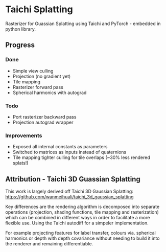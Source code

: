 # Taichi Splatting

Rasterizer for Guassian Splatting using Taichi and PyTorch - embedded in python library. 

## Progress

### Done
* Simple view culling 
* Projection (no gradient yet)
* Tile mapping 
* Rasterizer forward pass
* Spherical harmonics with autograd

### Todo
* Port rasterizer backward pass
* Projection autograd wrapper

### Improvements

* Exposed all internal constants as parameters
* Switched to matrices as inputs instead of quaternions
* Tile mapping tighter culling for tile overlaps (~30% less rendered splats!)


## Attribution - Taichi 3D Guassian Splatting

This work is largely derived off Taichi 3D Gaussian Splatting: https://github.com/wanmeihuali/taichi_3d_gaussian_splatting

Key differences are the rendering algorithm is decomposed into separate operations (projection, shading functions, tile mapping and rasterization) which can be combined in different ways in order to facilitate a more flexible use. Using the Taichi autodiff for a simpeler implementation. 

For example projecting features for label transfer, colours via. spherical harmonics or depth with depth covariance without needing to build it into the renderer and remaining differentiable.
